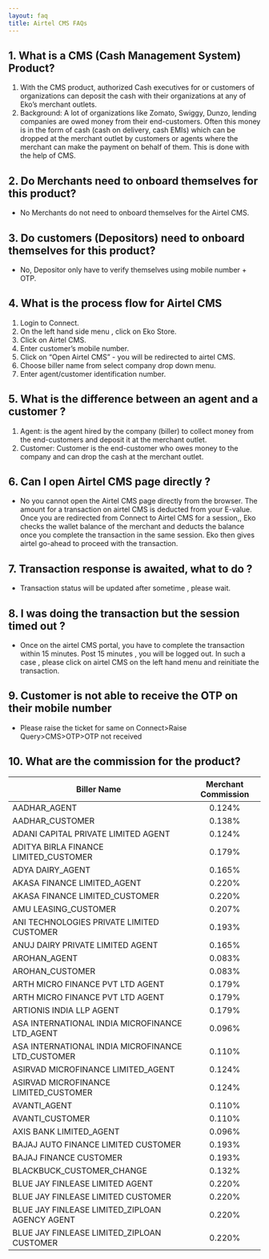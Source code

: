 ```yaml
---
layout: faq
title: Airtel CMS FAQs
---
```


## 1. What is a CMS (Cash Management System) Product?

1. With the CMS product, authorized Cash executives for or customers of organizations can deposit the cash with their organizations at any of Eko’s merchant outlets.
1. Background: A lot of organizations like Zomato, Swiggy, Dunzo, lending companies are owed money from their end-customers. Often this money is in the form of cash (cash on delivery, cash EMIs) which can be dropped at the merchant outlet by customers or agents where the merchant can make the payment on behalf of them. This is done with the help of CMS.

## 2. Do Merchants need to onboard themselves for this product?

- No Merchants do not need to onboard themselves for the Airtel CMS.

## 3. Do customers (Depositors) need to onboard themselves for this product?

- No, Depositor only have to verify themselves using mobile number + OTP.

## 4. What is the process flow for Airtel CMS

1. Login to  Connect.
1. On the left hand side menu , click on Eko Store.
1. Click on Airtel CMS.
1. Enter customer’s mobile number.
1. Click on “Open Airtel CMS” - you will be redirected to airtel CMS.
1. Choose biller name from select company drop down menu.
1. Enter agent/customer identification number. 
 
## 5. What is the difference between an agent and a customer ?

1. Agent: is the agent hired by the company (biller) to collect money from the end-customers and deposit it at the merchant outlet.
1. Customer: Customer is the end-customer who owes money to the company and can drop the cash at the merchant outlet.

## 6. Can I open Airtel CMS page directly ?

- No you cannot open the Airtel CMS page directly from the browser. The amount for a transaction on airtel CMS is deducted from your E-value. Once you are redirected from Connect to Airtel CMS for a session,, Eko checks the wallet balance of the merchant and deducts the balance once you complete the transaction in the same session. Eko then gives airtel go-ahead to proceed with the transaction. 

## 7. Transaction response is awaited, what to do ?

- Transaction status will be updated after sometime , please wait.

## 8. I was doing the transaction but the session timed out ?

- Once on the airtel CMS portal, you have to complete the transaction within 15 minutes. Post 15 minutes , you will be logged out. In such a case , please click on airtel CMS on the left hand menu and reinitiate the transaction.

## 9. Customer is not able to receive the OTP on their mobile number 

- Please raise the ticket for same on Connect>Raise Query>CMS>OTP>OTP not received 

## 10. What are the commission for the product?

| Biller Name | Merchant Commission | 
|----------|:---------------:|
| AADHAR_AGENT | 0.124% |
| AADHAR_CUSTOMER | 0.138% |
| ADANI CAPITAL PRIVATE LIMITED AGENT | 0.124% |
| ADITYA BIRLA FINANCE LIMITED_CUSTOMER | 0.179% |
| ADYA DAIRY_AGENT | 0.165% |
| AKASA FINANCE LIMITED_AGENT | 0.220% |
| AKASA FINANCE LIMITED_CUSTOMER | 0.220% |
| AMU LEASING_CUSTOMER | 0.207% |
| ANI TECHNOLOGIES PRIVATE LIMITED CUSTOMER | 0.193% |
| ANUJ DAIRY PRIVATE LIMITED AGENT | 0.165% |
| AROHAN_AGENT | 0.083% |
| AROHAN_CUSTOMER | 0.083% |
| ARTH MICRO FINANCE PVT LTD AGENT | 0.179% |
| ARTH MICRO FINANCE PVT LTD AGENT | 0.179% |
| ARTIONIS INDIA LLP AGENT | 0.179% |
| ASA INTERNATIONAL INDIA MICROFINANCE LTD_AGENT | 0.096% |
| ASA INTERNATIONAL INDIA MICROFINANCE LTD_CUSTOMER | 0.110% |
| ASIRVAD MICROFINANCE LIMITED_AGENT | 0.124% |
| ASIRVAD MICROFINANCE LIMITED_CUSTOMER | 0.124% |
| AVANTI_AGENT | 0.110% |
| AVANTI_CUSTOMER | 0.110% |
| AXIS BANK LIMITED_AGENT | 0.096% |
| BAJAJ AUTO FINANCE LIMITED CUSTOMER | 0.193% |
| BAJAJ FINANCE CUSTOMER | 0.193% |
| BLACKBUCK_CUSTOMER_CHANGE | 0.132% |
| BLUE JAY FINLEASE LIMITED AGENT | 0.220% |
| BLUE JAY FINLEASE LIMITED CUSTOMER | 0.220% |
| BLUE JAY FINLEASE LIMITED_ZIPLOAN AGENCY AGENT | 0.220% |
| BLUE JAY FINLEASE LIMITED_ZIPLOAN CUSTOMER | 0.220% |



